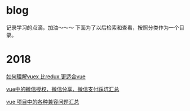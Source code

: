 
# blog
记录学习的点滴，加油～～～
下面为了以后检索和查看，按照分类作为一个目录。

# 2018
[如何理解vuex 比redux 更适合vue](https://github.com/yanzi475/blog/issues/1)

[vue中的微信授权，微信分享，微信支付踩坑汇总](https://github.com/yanzi475/blog/issues/2)

[vue 项目中的各种兼容问题汇总](https://github.com/yanzi475/blog/issues/3)




